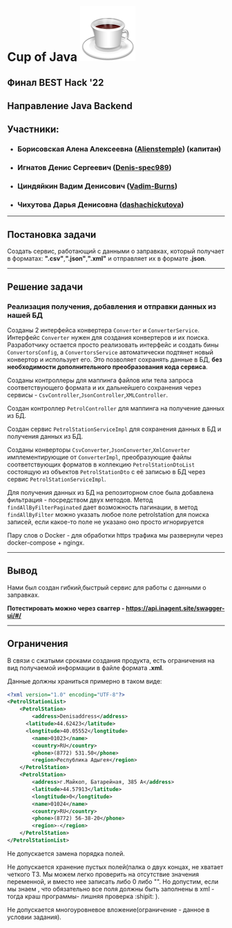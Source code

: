 # Cup of Java ![cup](https://raw.githubusercontent.com/Denis-spec989/DifferentPhotos/master/Hakaton/cupofjava1.png)
## **Финал BEST Hack '22**
## Направление **Java Backend**
## Участники:
+ ### Борисовская Алена Алексеевна ([Alienstemple](https://github.com/Alienstemple)) (капитан)
+ ### Игнатов Денис Сергеевич ([Denis-spec989](https://github.com/Denis-spec989))
+ ### Циндяйкин Вадим Денисович ([Vadim-Burns](https://github.com/Vadim-Burns))
+ ### Чихутова Дарья Денисовна ([dashachickutova](https://github.com/dashachickutova))

---
 ## Постановка задачи
 Создать сервис, работающий с данными о заправках, который получает в форматах: **".csv"**,**".json"**,**".xml"** и отправляет их в формате **.json**.

---
 ## Решение задачи
 ### Реализация получения, добавления и отправки данных из нашей БД
 Созданы 2 интерфейса конвертера `Converter` и `ConverterService`. Интерфейс `Converter` нужен для создания конвертеров и их поиска. Разработчику остается просто реализовать интерфейс и создать бины `ConvertorsConfig`, а `ConvertorsService` автоматически подтянет новый конвертор и использует его. Это позволяет сохранять данные в БД, **без необходимости дополнительного преобразования кода сервиса**.

 Созданы контроллеры для маппинга файлов или тела запроса соответствующего формата и их дальнейшего сохранения через сервисы - `CsvController`,`JsonController`,`XMLController`.
 
 Создан контроллер `PetrolController` для маппинга на получение данных из БД.

 Создан сервис `PetrolStationServiceImpl` для сохранения данных в БД и получения данных из БД.

 Созданы конверторы `CsvConverter`,`JsonConverter`,`XmlConverter` имплементирующие от `ConverterImpl`, преобразующие файлы соответствующих форматов в коллекцию `PetrolStationDtoList` состоящую из объектов `PetrolStationDto` с её записью в БД через сервис `PetrolStationServiceImpl`.

 Для получения данных из БД на репозиторном слое была добавлена фильтрация - посредством двух методов. Метод `findAllByFilterPaginated` дает возможность пагинации, в метод `findAllByFilter` можно указать любое поле petrolstation для поиска записей, если какое-то поле не указано оно просто игнорируется

Пару слов о Docker - для обработки https трафика мы развернули через docker-compose + ngingx.

---
## Вывод

Нами был создан гибкий,быстрый сервис для работы с данными о заправках.

**Потестировать можно через сваггер - https://api.inagent.site/swagger-ui/#/**

---
## Ограничения

В связи с сжатыми сроками создания продукта, есть ограничения на вид получаемой  информации в файле формата **.xml**.

Данные должны храниться примерно в таком виде:
```xml
<?xml version="1.0" encoding="UTF-8"?>
<PetrolStationList>
    <PetrolStation>
        <address>Denisaddress</address>
      <latitude>44.62423</latitude> 
      <longtitude>40.05552</longtitude>  
        <name>01023</name>
        <country>RU</country>
        <phone>(8772) 531.50</phone>
        <region>Республика Адыгея</region>
    </PetrolStation>
    <PetrolStation>
        <address>г.Майкоп, Батарейная, 385 А</address>
        <latitude>44.57913</latitude> 
        <longtitude>0</longtitude> 
        <name>01024</name>
        <country>RU</country>
        <phone>(8772) 56-38-20</phone>
        <region>-</region>
    </PetrolStation>
</PetrolStationList>
```
Не допускается замена порядка полей.

Не допускается хранение пустых полей(палка о двух концах, не хватает четкого ТЗ. Мы можем легко проверить на отсутствие значения переменной, и вместо нее записать либо 0 либо "". Но допустим, если мы знаем , что обязательно все поля должны быть заполнены в xml - тогда краш программы- лишняя проверка :shipit: ).

Не допускается многоуровневое вложение(ограничение - данное в условии задания).


